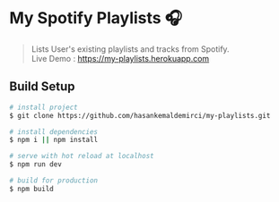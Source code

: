 # My Spotify Playlists 🎧

> Lists User's existing playlists and tracks from Spotify.  
Live Demo : https://my-playlists.herokuapp.com

## Build Setup

```bash
# install project
$ git clone https://github.com/hasankemaldemirci/my-playlists.git

# install dependencies
$ npm i || npm install

# serve with hot reload at localhost
$ npm run dev

# build for production
$ npm build
```
